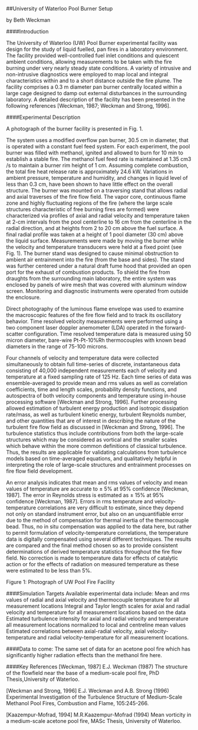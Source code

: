 ##University of Waterloo Pool Burner Setup

by Beth Weckman

####Introduction

The University of Waterloo (UW) Pool Burner experimental facility was design for the study of liquid fuelled, pan fires in a laboratory environment.  The facility provided well-controlled fuel inlet conditions and quiescent ambient conditions, allowing measurements to be taken with the fire burning under very nearly steady state conditions.  A variety of intrusive and non-intrusive diagnostics were employed to map local and integral characteristics within and to a short distance outside the fire plume. The facility comprises a 0.3 m diameter pan burner centrally located within a large cage designed to damp out external disturbances in the surrounding laboratory. A detailed description of the facility has been presented in the following references [Weckman, 1987; Weckman and Strong, 1996].

####Experimental Description

A photograph of the burner facility is presented in Fig. 1.

The system uses a modified overflow pan burner, 30.5 cm in diameter, that is operated with a constant fuel feed system. For each experiment, the pool burner was filled with methanol, ignited and allowed to burn for 10 min to establish a stable fire.  The methanol fuel feed rate is maintained at 1.35 cm3 /s to maintain a burner rim height of 1 cm.  Assuming complete combustion, the total fire heat release rate is approximately 24.6 kW.  Variations in ambient pressure, temperature and humidity, and changes in liquid level of less than 0.3 cm, have been shown to have little effect on the overall structure. 
The burner was mounted on a traversing stand that allows radial and axial traverses of the fire flow field.  The vapor core, continuous flame zone and highly fluctuating regions of the fire (where the large scale structures characteristic of free burning fires are formed) were characterized via profiles of axial and radial velocity and temperature taken at 2-cm intervals from the pool centerline to 16 cm from the centerline in the radial direction, and at heights from 2 to 20 cm above the fuel surface. A final radial profile was taken at a height of 1 pool diameter (30 cm) above the liquid surface. Measurements were made by moving the burner while the velocity and temperature transducers were held at a fixed point (see Fig. 1). The burner stand was designed to cause minimal obstruction to ambient air entrainment into the fire (from the base and sides). The stand was further centered under a natural draft fume hood that provided an open port for the exhaust of combustion products. To shield the fire from draughts from the surrounding main laboratory, the entire system was enclosed by panels of wire mesh that was covered with aluminum window screen. Monitoring and diagnostic instruments were operated from outside the enclosure.

Direct photography of the luminous flame envelope was used to examine the macroscopic features of the fire flow field and to track its oscillatory behavior. Time resolved velocity measurements were performed using a two component laser doppler anemometer (LDA) operated in the forward-scatter configuration.  Time resolved temperature data is measured using 50 micron diameter, bare-wire Pt-Pt-10%Rh thermocouples with known bead diameters in the range of 75-100 microns.

Four channels of velocity and temperature data were collected simultaneously to obtain full time-series of discrete, instantaneous data consisting of 40,000 independent measurements each of velocity and temperature at a fixed sampling rate of 125 Hz. Each time series of data was ensemble-averaged to provide mean and rms values as well as correlation coefficients, time and length scales, probability density functions, and autospectra of both velocity components and temperature using in-house processing software [Weckman and Strong, 1996]. Further processing allowed estimation of turbulent energy production and isotropic dissipation rate/mass, as well as turbulent kinetic energy, turbulent Reynolds number, and other quantities that are of interest in describing the nature of the turbulent fire flow field as discussed in [Weckman and Strong, 1996].  The turbulence statistics thus include contributions from both the large-scale structures which may be considered as vortical and the smaller scales which behave within the more common definitions of classical turbulence. Thus, the results are applicable for validating calculations from turbulence models based on time-averaged equations, and qualitatively helpful in interpreting the role of large-scale structures and entrainment processes on fire flow field development.

An error analysis indicates that mean and rms values of velocity and mean values of temperature are accurate to ± 5% at 95% confidence [Weckman, 1987]. The error in Reynolds stress is estimated as ± 15% at 95% confidence [Weckman, 1987].  Errors in rms temperature and velocity-temperature correlations are very difficult to estimate, since they depend not only on standard instrument error, but also on an unquantifiable error due to the method of compensation for thermal inertia of the thermocouple bead. Thus, no in situ compensation was applied to the data here, but rather to permit formulation of velocity-temperature correlations, the temperature data is digitally compensated using several different techniques.  The results are compared and the final method chosen so as to provide consistent determinations of derived temperature statistics throughout the fire flow field.  No correction is made to temperature data for effects of catalytic action or for the effects of radiation on measured temperature as these were estimated to be less than 5%.

 
Figure 1:  Photograph of UW Pool Fire Facility


####Simulation Targets
Available experimental data include:
Mean and rms values of radial and axial velocity and thermocouple temperature for all measurement locations
Integral and Taylor length scales for axial and radial velocity and temperature for all measurement locations based on the data
Estimated turbulence intensity for axial and radial velocity and temperature all measurement locations normalized to local and centreline mean values
Estimated correlations between axial-radial velocity, axial velocity-temperature and radial velocity-temperature for all measurement locations.

####Data to come:
The same set of data for an acetone pool fire which has significantly higher radiation effects than the methanol fire here.

####Key References
[Weckman, 1987]  E.J. Weckman  (1987)  The structure of the flowfield near the base of a medium-scale pool fire, PhD Thesis,University of Waterloo.

[Weckman and Strong, 1996]  E.J. Weckman and A.B. Strong (1996)  Experimental Investigation of the Turbulence Structure of Medium-Scale Methanol Pool Fires, Combustion and Flame, 105:245-266.

[Kaazempur-Mofrad, 1994] M.R.Kaazempur-Mofrad (1994)  Mean vorticity in a medium-scale acetone pool fire, MASc Thesis, University of Waterloo.
